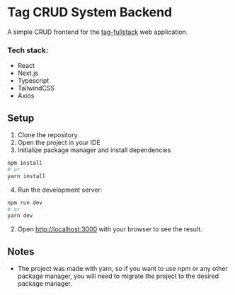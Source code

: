 # Tag CRUD System Backend

A simple CRUD frontend for the [tag-fullstack](https://github.com/corbin-poteet/tag-fullstack) web application.

### Tech stack:
- React
- Next.js
- Typescript
- TailwindCSS
- Axios

## Setup

1. Clone the repository
2. Open the project in your IDE
3. Initialize package manager and install dependencies

```bash
npm install
# or
yarn install
```
4. Run the development server:

```bash
npm run dev
# or
yarn dev
```

2. Open [http://localhost:3000](http://localhost:3000) with your browser to see the result.

## Notes
- The project was made with yarn, so if you want to use npm or any other package manager, you will need to migrate the project to the desired package manager.
